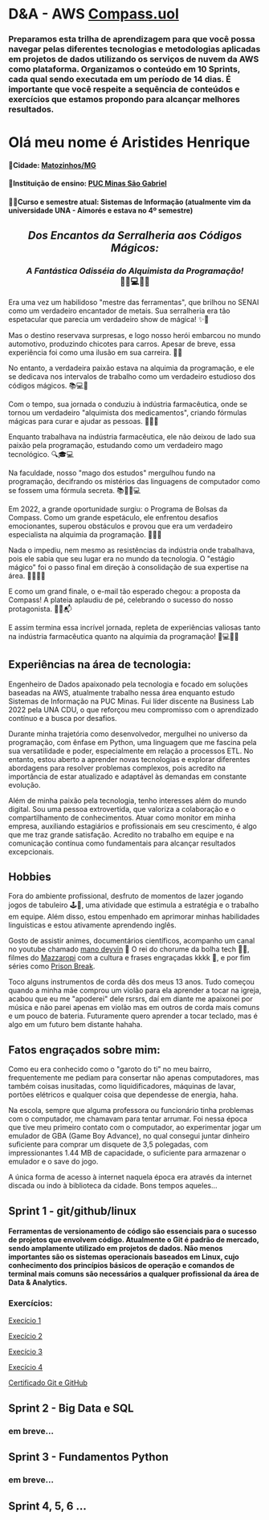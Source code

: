 # D&A - AWS [Compass.uol](https://compass.uol/pt/home/?utm_source=google-ads&utm_medium=ppc&utm_campaign=compasso-uol-institucional&utm_term=compass+uol)

### Preparamos esta trilha de aprendizagem para que você possa navegar pelas diferentes tecnologias e metodologias aplicadas em projetos de dados utilizando os serviços de nuvem da AWS como plataforma. Organizamos o conteúdo em 10 Sprints, cada qual sendo executada em um período de 14 dias. É importante que você respeite a sequência de conteúdos e exercícios que estamos propondo para alcançar melhores resultados.


# Olá meu nome é Aristides Henrique

#### 🏡Cidade: [Matozinhos/MG](https://www.google.com.br/maps/place/Matozinhos,+MG,+35720-000/@-19.565346,-44.0787083,14z/data=!4m16!1m9!3m8!1s0xa66723aaf221c1:0x353133ecd20eaa0d!2sMatozinhos,+MG,+35720-000!3b1!8m2!3d-19.565346!4d-44.0787083!10e5!16s%2Fg%2F11bxg16tkc!3m5!1s0xa66723aaf221c1:0x353133ecd20eaa0d!8m2!3d-19.565346!4d-44.0787083!16s%2Fg%2F11bxg16tkc?entry=ttu)
#### 🏫Instituição de ensino: [PUC Minas São Gabriel](https://www.pucminas.br/unidade/sao-gabriel/Paginas/default.aspx)
#### 👨‍🎓Curso e semestre atual: Sistemas de Informação (atualmente vim da universidade UNA - Aimorés e estava no 4º semestre)

## **_<p align="center">Dos Encantos da Serralheria aos Códigos Mágicos:</p>_**
### _<p align="center">A Fantástica Odisséia do Alquimista da Programação!_<br>🧰🚗💻🔮💊</p>

Era uma vez um habilidoso "mestre das ferramentas", que brilhou no SENAI como um verdadeiro encantador de metais. Sua serralheria era tão espetacular que parecia um verdadeiro show de mágica! ✨💪

Mas o destino reservava surpresas, e logo nosso herói embarcou no mundo automotivo, produzindo chicotes para carros. Apesar de breve, essa experiência foi como uma ilusão em sua carreira. 🚙🎩

No entanto, a verdadeira paixão estava na alquimia da programação, e ele se dedicava nos intervalos de trabalho como um verdadeiro estudioso dos códigos mágicos. 📚💻🎯

Com o tempo, sua jornada o conduziu à indústria farmacêutica, onde se tornou um verdadeiro "alquimista dos medicamentos", criando fórmulas mágicas para curar e ajudar as pessoas. 💊🔬🔮

Enquanto trabalhava na indústria farmacêutica, ele não deixou de lado sua paixão pela programação, estudando como um verdadeiro mago tecnológico. 🔍🎓💻

Na faculdade, nosso "mago dos estudos" mergulhou fundo na programação, decifrando os mistérios das linguagens de computador como se fossem uma fórmula secreta. 📚🧙‍♂️💻

Em 2022, a grande oportunidade surgiu: o Programa de Bolsas da Compass. Como um grande espetáculo, ele enfrentou desafios emocionantes, superou obstáculos e provou que era um verdadeiro especialista na alquimia da programação. 🌟🚀🔑

Nada o impediu, nem mesmo as resistências da indústria onde trabalhava, pois ele sabia que seu lugar era no mundo da tecnologia. O "estágio mágico" foi o passo final em direção à consolidação de sua expertise na área. 🧙‍♂️💼🔥

E como um grand finale, o e-mail tão esperado chegou: a proposta da Compass! A plateia aplaudiu de pé, celebrando o sucesso do nosso protagonista. 🎉🙌📬

E assim termina essa incrível jornada, repleta de experiências valiosas tanto na indústria farmacêutica quanto na alquimia da programação! 🎉💻🔮💊

## Experiências na área de tecnologia:

Engenheiro de Dados apaixonado pela tecnologia e focado em soluções baseadas na AWS, atualmente trabalho nessa área enquanto estudo Sistemas de Informação na PUC Minas. Fui líder discente na Business Lab 2022 pela UNA CDU, o que reforçou meu compromisso com o aprendizado contínuo e a busca por desafios.

Durante minha trajetória como desenvolvedor, mergulhei no universo da programação, com ênfase em Python, uma linguagem que me fascina pela sua versatilidade e poder, especialmente em relação a processos ETL. No entanto, estou aberto a aprender novas tecnologias e explorar diferentes abordagens para resolver problemas complexos, pois acredito na importância de estar atualizado e adaptável às demandas em constante evolução.

Além de minha paixão pela tecnologia, tenho interesses além do mundo digital. Sou uma pessoa extrovertida, que valoriza a colaboração e o compartilhamento de conhecimentos. Atuar como monitor em minha empresa, auxiliando estagiários e profissionais em seu crescimento, é algo que me traz grande satisfação. Acredito no trabalho em equipe e na comunicação contínua como fundamentais para alcançar resultados excepcionais.


## Hobbies

Fora do ambiente profissional, desfruto de momentos de lazer jogando jogos de tabuleiro 🕹️🧩, uma atividade que estimula a estratégia e o trabalho em equipe. Além disso, estou empenhado em aprimorar minhas habilidades linguísticas e estou ativamente aprendendo inglês.

Gosto de assistir animes, documentários científicos, acompanho um canal no youtube chamado [mano deyvin](https://www.youtube.com/@manodeyvin) 👑 O rei do chorume da bolha tech 🤣🤣, filmes do [Mazzaropi](https://pt.wikipedia.org/wiki/Am%C3%A1cio_Mazzaropi) com a cultura e frases engraçadas kkkk 🤣, e por fim séries como [Prison Break](https://www.primevideo.com/detail/amzn1.dv.gti.74b32d48-e785-caa6-44b8-aeb55043150b?ref_=dvm_pds_tit_br_dc_s_g_mkw_sc2wmAzbM-dc_pcrid_607089033054&mrntrk=slid__pgrid_124213213644_pgeo_9074167_x__adext__ptid_kwd-971285368&gclid=Cj0KCQjw2eilBhCCARIsAG0Pf8sPUmq6Lunm1U-TC1ftsYV0S5m0YvO12s19iWC970VZLWP-pInqDAsaAsnHEALw_wcB).

Toco alguns instrumentos de corda dês dos meus 13 anos. Tudo começou quando a minha mãe comprou um violão para ela aprender a tocar na igreja, acabou que eu me "apoderei" dele rsrsrs, daí em diante me apaixonei por música e não parei apenas em violão mas em outros de corda mais comuns e um pouco de bateria. Futuramente quero aprender a tocar teclado, mas é algo em um futuro bem distante hahaha.

## Fatos engraçados sobre mim:

Como eu era conhecido como o "garoto do ti" no meu bairro, frequentemente me pediam para consertar não apenas computadores, mas também coisas inusitadas, como liquidificadores, máquinas de lavar, portões elétricos e qualquer coisa que dependesse de energia, haha.

Na escola, sempre que alguma professora ou funcionário tinha problemas com o computador, me chamavam para tentar arrumar. Foi nessa época que tive meu primeiro contato com o computador, ao experimentar jogar um emulador de GBA (Game Boy Advance), no qual consegui juntar dinheiro suficiente para comprar um disquete de 3,5 polegadas, com impressionantes 1.44 MB de capacidade, o suficiente para armazenar o emulador e o save do jogo.

A única forma de acesso à internet naquela época era através da internet discada ou indo à biblioteca da cidade. Bons tempos aqueles...
## Sprint 1 - git/github/linux

#### Ferramentas de versionamento de código são essenciais para o sucesso de projetos que envolvem código. Atualmente o Git é padrão de mercado, sendo amplamente utilizado em projetos de dados. Não menos importantes são os sistemas operacionais baseados em Linux, cujo conhecimento dos princípios básicos de operação e comandos de terminal mais comuns são necessários a qualquer profissional da área de Data & Analytics.

### Exercícios:

[Execício 1](./exercicios/ex_1.md)

[Execício 2](./exercicios/ex_1.md)

[Execício 3](./exercicios/ex_1.md)

[Execício 4](./exercicios/ex_1.md)

[Certificado Git e GitHub](./certificados/git_github.jpg)

## Sprint 2 - Big Data e SQL
### em breve...
## Sprint 3 - Fundamentos Python
### em breve...

## Sprint 4, 5, 6 ...